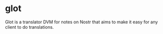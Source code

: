 # glot
Glot is a translator DVM for notes on Nostr that aims to make it easy for any client to do translations.
